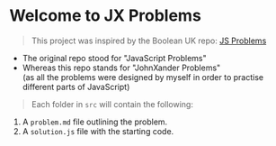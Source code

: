 # Welcome to JX Problems

> This project was inspired by the Boolean UK repo: [JS Problems](https://github.com/boolean-uk/js-problems) <br>
- The original repo stood for "JavaScript Problems"
- Whereas this repo stands for "JohnXander Problems" <br>
(as all the problems were designed by myself in order to practise different parts of JavaScript)

> Each folder in `src` will contain the following:
1. A `problem.md` file outlining the problem.
2. A `solution.js` file with the starting code.
